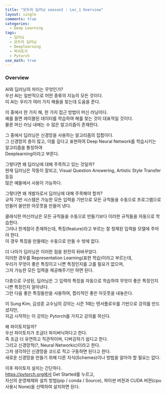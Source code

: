 ```yaml
---
title: "모두의 딥러닝 season2 : Lec_1 Overview"
layout: single
comments: true
categories:
  - Deep Learning
tags:
  - 딥러닝
  - 모두의 딥러닝
  - Deeplearning
  - 파이토치
  - Pytorch
use_math: true
---
```


### Overview

AI와 딥러닝의 차이는 무엇인가?  
우선 AI는 일반적으로 어떤 종류의 지능의 모든 것이다.  
이 AI는 우리가 여러 가지 해들을 찾는데 도움을 준다.

이 중에서 한 가지 해, 한 가지 접근 방법이 머신 러닝이다.  
예를 들면 레이블된 데이터를 학습하여 해를 찾는 것이 대표적일 것이다.  
물론 머신 러닝 내에는 수 많은 알고리즘이 존재한다.

그 중에서 딥러닝은 신경망을 사용하는 알고리즘의 집합이다.  
그 신경망의 층이 많고, 이를 깊다고 표현하여 Deep Neural Network를 학습시키는 알고리즘을 통칭하여  
Deeplearning이라고 부른다.

그렇다면 왜 딥러닝에 대해 주목하고 있는 것일까?  
현재 딥러닝은 작동이 잘되고, Visual Question Answering, Artistic Style Transfer 등등  
많은 예들에서 사용이 가능하다.

그렇다면 왜 개발자로서 딥러닝에 대해 주목해야 할까?  
규칙 기반 시스템은 가능한 모든 입력을 기반으로 모든 규칙들을 수동으로 프로그램으로 만들어 쓸만한 아웃풋을 만들어 낸다.  

클래식한 머신러닝은 모든 규칙들을 수동으로 만들기보다 이러한 규칙들을 자동으로 학습한다.  
그러나 한계점이 존재하는데, 특징(feature)라고 부르는 잘 정제된 입력을 모델에 주어야 한다.  
이 경우 특징을 만들때는 수동으로 만들 수 밖에 없다.

더 나아가 딥러닝은 이러한 점을 완전히 뒤바꾸었다.  
이러한 경우를 Representation Learning(표현 학습)이라고 부르는데,  
우리가 무엇이 좋은 특징이고 나쁜 특징인지를 고를 필요가 없으며,  
그저 가능한 모든 입력을 제공해주기만 하면 된다.

다층으로 구성된, 딥러닝은 그 입력의 특징을 자동으로 학습하여 무엇이 좋은 특징인지 나쁜 특징인지 알아낸다.  
그런 다음 좋은 특징들만을 사용하여, 합리적인 좋은 아웃풋을 내놓은다.

이 Sung Kim, 김성훈 교수님의 강의는 시즌 1때는 텐서플로우를 기반으로 강의를 만드셨지만,  
지금 시작하는 이 강의는 Pytorch를 가지고 강의를 하신다.

왜 파이토치일까?  
우선 파이토치가 조금더 파이써닉하다고 한다.  
즉 조금 더 유연하고 직관적이며, 디버깅하기 쉽디고 한다.  
그리고 신경망적(?, Neural Networkic)이라고 한다.  
그저 생각하던 신경망을 코드로 적고 구동하면 된다고 한다.  
새로운 신경망을 만들기 위해 다른 지식(Schemes)이나 방법을 알아야 할 필요는 없다.

이후 파이토치 설치는 간단하다.  
https://pytorch.org에서 Get Started를 누르고,  
자신의 운영체제와 설치 방법(pip / conda / Source), 파이썬 버젼과 CUDA 버젼(cpu 사용시 None)을 선택하여 설치하면 된다.
